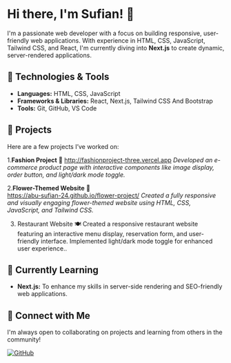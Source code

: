 # Hi there, I'm Sufian! 👋

I'm a passionate web developer with a focus on building responsive, user-friendly web applications. With experience in HTML, CSS, JavaScript, Tailwind CSS, and React, I'm currently diving into **Next.js** to create dynamic, server-rendered applications.

## 🔧 Technologies & Tools
- **Languages:** HTML, CSS, JavaScript
- **Frameworks & Libraries:** React, Next.js, Tailwind CSS And Bootstrap
- **Tools:** Git, GitHub, VS Code

## 🌸 Projects
Here are a few projects I’ve worked on:

 1.**Fashion Project** 👗
 http://fashionproject-three.vercel.app 
*Developed an e-commerce product page with interactive components like image display, order button, and light/dark mode toggle.*

2.**Flower-Themed Website** 🌼  
https://abu-sufian-24.github.io/flower-project/
*Created a fully responsive and visually engaging flower-themed website using HTML, CSS, JavaScript, and Tailwind CSS.*

3. Restaurant Website 🍽️
Created a responsive restaurant website featuring an interactive menu display, reservation form, and user-friendly interface. Implemented light/dark mode toggle for enhanced user experience.. 
## 🌱 Currently Learning
- **Next.js:** To enhance my skills in server-side rendering and SEO-friendly web applications.
  
## 🤝 Connect with Me
I'm always open to collaborating on projects and learning from others in the community! 

[![GitHub](https://img.shields.io/badge/GitHub-Profile-blue?logo=github&style=for-the-badge)](https://github.com/abu-sufian-24)
